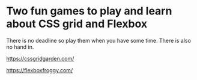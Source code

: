 # Two fun games to play and learn about CSS grid and Flexbox

There is no deadline so play them when you have some time. There is also no hand in. 

https://cssgridgarden.com/

https://flexboxfroggy.com/
